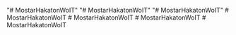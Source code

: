 "# MostarHakatonWoIT" 
"# MostarHakatonWoIT" 
"# MostarHakatonWoIT" 
#   M o s t a r H a k a t o n W o I T  
 #   M o s t a r H a k a t o n W o I T  
 #   M o s t a r H a k a t o n W o I T  
 #   M o s t a r H a k a t o n W o I T  
 